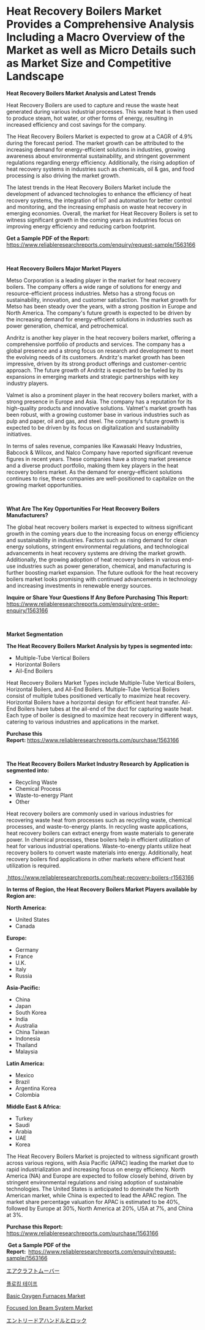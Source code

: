 <p><h1>Heat Recovery Boilers Market Provides a Comprehensive Analysis Including a Macro Overview of the Market as well as Micro Details such as Market Size and Competitive Landscape</h1></p><p><strong>Heat Recovery Boilers Market Analysis and Latest Trends</strong></p>
<p><p>Heat Recovery Boilers are used to capture and reuse the waste heat generated during various industrial processes. This waste heat is then used to produce steam, hot water, or other forms of energy, resulting in increased efficiency and cost savings for the company.</p><p>The Heat Recovery Boilers Market is expected to grow at a CAGR of 4.9% during the forecast period. The market growth can be attributed to the increasing demand for energy-efficient solutions in industries, growing awareness about environmental sustainability, and stringent government regulations regarding energy efficiency. Additionally, the rising adoption of heat recovery systems in industries such as chemicals, oil & gas, and food processing is also driving the market growth.</p><p>The latest trends in the Heat Recovery Boilers Market include the development of advanced technologies to enhance the efficiency of heat recovery systems, the integration of IoT and automation for better control and monitoring, and the increasing emphasis on waste heat recovery in emerging economies. Overall, the market for Heat Recovery Boilers is set to witness significant growth in the coming years as industries focus on improving energy efficiency and reducing carbon footprint.</p></p>
<p><strong>Get a Sample PDF of the Report:&nbsp;</strong> <a href="https://www.reliableresearchreports.com/enquiry/request-sample/1563166">https://www.reliableresearchreports.com/enquiry/request-sample/1563166</a></p>
<p>&nbsp;</p>
<p><strong>Heat Recovery Boilers Major Market Players</strong></p>
<p><p>Metso Corporation is a leading player in the market for heat recovery boilers. The company offers a wide range of solutions for energy and resource-efficient process industries. Metso has a strong focus on sustainability, innovation, and customer satisfaction. The market growth for Metso has been steady over the years, with a strong position in Europe and North America. The company's future growth is expected to be driven by the increasing demand for energy-efficient solutions in industries such as power generation, chemical, and petrochemical.</p><p>Andritz is another key player in the heat recovery boilers market, offering a comprehensive portfolio of products and services. The company has a global presence and a strong focus on research and development to meet the evolving needs of its customers. Andritz's market growth has been impressive, driven by its strong product offerings and customer-centric approach. The future growth of Andritz is expected to be fueled by its expansions in emerging markets and strategic partnerships with key industry players.</p><p>Valmet is also a prominent player in the heat recovery boilers market, with a strong presence in Europe and Asia. The company has a reputation for its high-quality products and innovative solutions. Valmet's market growth has been robust, with a growing customer base in various industries such as pulp and paper, oil and gas, and steel. The company's future growth is expected to be driven by its focus on digitalization and sustainability initiatives.</p><p>In terms of sales revenue, companies like Kawasaki Heavy Industries, Babcock & Wilcox, and Nalco Company have reported significant revenue figures in recent years. These companies have a strong market presence and a diverse product portfolio, making them key players in the heat recovery boilers market. As the demand for energy-efficient solutions continues to rise, these companies are well-positioned to capitalize on the growing market opportunities.</p></p>
<p>&nbsp;</p>
<p><strong>What Are The Key Opportunities For Heat Recovery Boilers Manufacturers?</strong></p>
<p><p>The global heat recovery boilers market is expected to witness significant growth in the coming years due to the increasing focus on energy efficiency and sustainability in industries. Factors such as rising demand for clean energy solutions, stringent environmental regulations, and technological advancements in heat recovery systems are driving the market growth. Additionally, the growing adoption of heat recovery boilers in various end-use industries such as power generation, chemical, and manufacturing is further boosting market expansion. The future outlook for the heat recovery boilers market looks promising with continued advancements in technology and increasing investments in renewable energy sources.</p></p>
<p><strong>Inquire or Share Your Questions If Any Before Purchasing This Report:</strong> <a href="https://www.reliableresearchreports.com/enquiry/pre-order-enquiry/1563166">https://www.reliableresearchreports.com/enquiry/pre-order-enquiry/1563166</a></p>
<p>&nbsp;</p>
<p><strong>Market Segmentation</strong></p>
<p><strong>The Heat Recovery Boilers Market Analysis by types is segmented into:</strong></p>
<p><ul><li>Multiple-Tube Vertical Boilers</li><li>Horizontal Boilers</li><li>Ail-End Boilers</li></ul></p>
<p><p>Heat Recovery Boilers Market Types include Multiple-Tube Vertical Boilers, Horizontal Boilers, and Ail-End Boilers. Multiple-Tube Vertical Boilers consist of multiple tubes positioned vertically to maximize heat recovery. Horizontal Boilers have a horizontal design for efficient heat transfer. Ail-End Boilers have tubes at the ail-end of the duct for capturing waste heat. Each type of boiler is designed to maximize heat recovery in different ways, catering to various industries and applications in the market.</p></p>
<p><strong>Purchase this Report:&nbsp;</strong><a href="https://www.reliableresearchreports.com/purchase/1563166">https://www.reliableresearchreports.com/purchase/1563166</a></p>
<p>&nbsp;</p>
<p><strong>The Heat Recovery Boilers Market Industry Research by Application is segmented into:</strong></p>
<p><ul><li>Recycling Waste</li><li>Chemical Process</li><li>Waste-to-energy Plant</li><li>Other</li></ul></p>
<p><p>Heat recovery boilers are commonly used in various industries for recovering waste heat from processes such as recycling waste, chemical processes, and waste-to-energy plants. In recycling waste applications, heat recovery boilers can extract energy from waste materials to generate power. In chemical processes, these boilers help in efficient utilization of heat for various industrial operations. Waste-to-energy plants utilize heat recovery boilers to convert waste materials into energy. Additionally, heat recovery boilers find applications in other markets where efficient heat utilization is required.</p></p>
<p><a href="https://www.reliableresearchreports.com/heat-recovery-boilers-r1563166">&nbsp;https://www.reliableresearchreports.com/heat-recovery-boilers-r1563166</a></p>
<p><strong>In terms of Region, the Heat Recovery Boilers Market Players available by Region are:</strong></p>
<p>
    <p> <strong> North America: </strong>
        <ul>
            <li>United States</li>
            <li>Canada</li>
        </ul>
        </p> 
    <p> <strong> Europe: </strong>
        <ul>
            <li>Germany</li>
            <li>France</li>
            <li>U.K.</li>
            <li>Italy</li>
            <li>Russia</li>
        </ul>
        </p> 
    <p> <strong> Asia-Pacific: </strong>
        <ul>
            <li>China</li>
            <li>Japan</li>
            <li>South Korea</li>
            <li>India</li>
            <li>Australia</li>
            <li>China Taiwan</li>
            <li>Indonesia</li>
            <li>Thailand</li>
            <li>Malaysia</li>
        </ul>
        </p> 
    <p> <strong> Latin America: </strong>
        <ul>
            <li>Mexico</li>
            <li>Brazil</li>
            <li>Argentina Korea</li>
            <li>Colombia</li>
        </ul>
        </p> 
    <p> <strong> Middle East & Africa: </strong>
        <ul>
            <li>Turkey</li>
            <li>Saudi</li>
            <li>Arabia</li>
            <li>UAE</li>
            <li>Korea</li>
        </ul>
    </p>
    </p>
<p><p>The Heat Recovery Boilers Market is projected to witness significant growth across various regions, with Asia Pacific (APAC) leading the market due to rapid industrialization and increasing focus on energy efficiency. North America (NA) and Europe are expected to follow closely behind, driven by stringent environmental regulations and rising adoption of sustainable technologies. The United States is anticipated to dominate the North American market, while China is expected to lead the APAC region. The market share percentage valuation for APAC is estimated to be 40%, followed by Europe at 30%, North America at 20%, USA at 7%, and China at 3%.</p></p>
<p><strong>Purchase this Report: </strong><a href="https://www.reliableresearchreports.com/purchase/1563166">https://www.reliableresearchreports.com/purchase/1563166</a></p>
<p>&nbsp;<strong>Get a Sample PDF of the Report:&nbsp;&nbsp;</strong><a href="https://www.reliableresearchreports.com/enquiry/request-sample/1563166">https://www.reliableresearchreports.com/enquiry/request-sample/1563166</a></p>
<p><strong></strong></p>
<p><p><a href="https://github.com/gfggqjbfys368009/Market-Research-Report-List-1/blob/main/709475136211.md">エアクラフトムーバー</a></p><p><a href="https://github.com/raap8632/Market-Research-Report-List-1/blob/main/432129933200.md">플로킹 테이프</a></p><p><a href="https://github.com/khayangel/Market-Research-Report-List-3/blob/main/basic-oxygen-furnaces-market.md">Basic Oxygen Furnaces Market</a></p><p><a href="https://github.com/eeaveuhhh/Market-Research-Report-List-2/blob/main/focused-ion-beam-system-market.md">Focused Ion Beam System Market</a></p><p><a href="https://github.com/qwpelcjko9242629/Market-Research-Report-List-1/blob/main/192387136210.md">エントリードアハンドルとロック</a></p></p>
